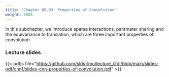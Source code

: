 ```yaml
---
title: "Chapter 05.03: Properties of Convolution"
weight: 5003
---
```

In this subchapter, we introduce sparse interactions, parameter sharing and the equivariance to translation, which are three important properties of convolution.

<!--more-->
### Lecture slides

{{< pdfjs file="https://github.com/slds-lmu/lecture_i2dl/blob/main/slides-pdf/cnn1/slides-cnn-properties-of-convolution.pdf" >}}